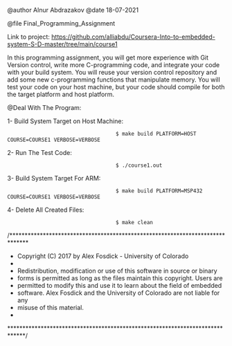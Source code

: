 

 @author Alnur Abdrazakov
 @date   18-07-2021
 

 @file Final_Programming_Assignment

Link to project: https://github.com/alliabdu/Coursera-Into-to-embedded-system-S-D-master/tree/main/course1

In this programming assignment, you will get more experience with Git Version control, write more C-programming code, and integrate your code with your build system. You will reuse your version control repository and add some new c-programming functions that manipulate memory. You will test your code on your host machine, but your code should compile for both the target platform and host platform.



 @Deal With The Program:

1- Build System Target on Host Machine: 

                                       $ make build PLATFORM=HOST COURSE=COURSE1 VERBOSE=VERBOSE
2- Run The Test Code: 


                                       $ ./course1.out
3- Build System Target For ARM: 


                                       $ make build PLATFORM=MSP432 COURSE=COURSE1 VERBOSE=VERBOSE
4- Delete All Created Files: 


                                       $ make clean


/******************************************************************************
 * Copyright (C) 2017 by Alex Fosdick - University of Colorado
 *
 * Redistribution, modification or use of this software in source or binary
 * forms is permitted as long as the files maintain this copyright. Users are 
 * permitted to modify this and use it to learn about the field of embedded
 * software. Alex Fosdick and the University of Colorado are not liable for any
 * misuse of this material. 
 *
 *****************************************************************************/
